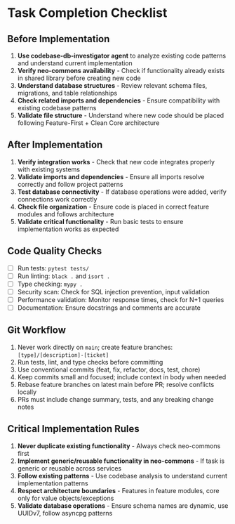 # Task Completion Checklist

## Before Implementation
1. **Use codebase-db-investigator agent** to analyze existing code patterns and understand current implementation
2. **Verify neo-commons availability** - Check if functionality already exists in shared library before creating new code
3. **Understand database structures** - Review relevant schema files, migrations, and table relationships
4. **Check related imports and dependencies** - Ensure compatibility with existing codebase patterns
5. **Validate file structure** - Understand where new code should be placed following Feature-First + Clean Core architecture

## After Implementation  
1. **Verify integration works** - Check that new code integrates properly with existing systems
2. **Validate imports and dependencies** - Ensure all imports resolve correctly and follow project patterns
3. **Test database connectivity** - If database operations were added, verify connections work correctly
4. **Check file organization** - Ensure code is placed in correct feature modules and follows architecture
5. **Validate critical functionality** - Run basic tests to ensure implementation works as expected

## Code Quality Checks
- [ ] Run tests: `pytest tests/`
- [ ] Run linting: `black .` and `isort .`
- [ ] Type checking: `mypy .`
- [ ] Security scan: Check for SQL injection prevention, input validation
- [ ] Performance validation: Monitor response times, check for N+1 queries
- [ ] Documentation: Ensure docstrings and comments are accurate

## Git Workflow
1. Never work directly on `main`; create feature branches: `[type]/[description]-[ticket]`
2. Run tests, lint, and type checks before committing
3. Use conventional commits (feat, fix, refactor, docs, test, chore)
4. Keep commits small and focused; include context in body when needed
5. Rebase feature branches on latest main before PR; resolve conflicts locally
6. PRs must include change summary, tests, and any breaking change notes

## Critical Implementation Rules
1. **Never duplicate existing functionality** - Always check neo-commons first
2. **Implement generic/reusable functionality in neo-commons** - If task is generic or reusable across services
3. **Follow existing patterns** - Use codebase analysis to understand current implementation patterns
4. **Respect architecture boundaries** - Features in feature modules, core only for value objects/exceptions
5. **Validate database operations** - Ensure schema names are dynamic, use UUIDv7, follow asyncpg patterns